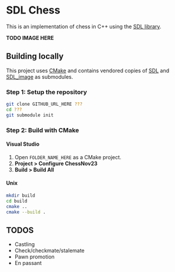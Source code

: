 # SDL Chess

This is an implementation of chess in C++ using the [SDL library](https://www.libsdl.org).

**TODO IMAGE HERE**

## Building locally

This project uses [CMake](https://cmake.org) and contains vendored copies of [SDL](https://github.com/libsdl-org/SDL)
and [SDL_image](https://github.com/libsdl-org/SDL_image) as submodules.

### Step 1: Setup the repository

```bash
git clone GITHUB_URL_HERE ???
cd ???
git submodule init
```

### Step 2: Build with CMake

#### Visual Studio

1. Open `FOLDER_NAME_HERE` as a CMake project.
2. **Project > Configure ChessNov23**
3. **Build > Build All**

#### Unix

```bash
mkdir build
cd build
cmake ..
cmake --build .
```

## TODOS

- Castling
- Check/checkmate/stalemate
- Pawn promotion
- En passant
